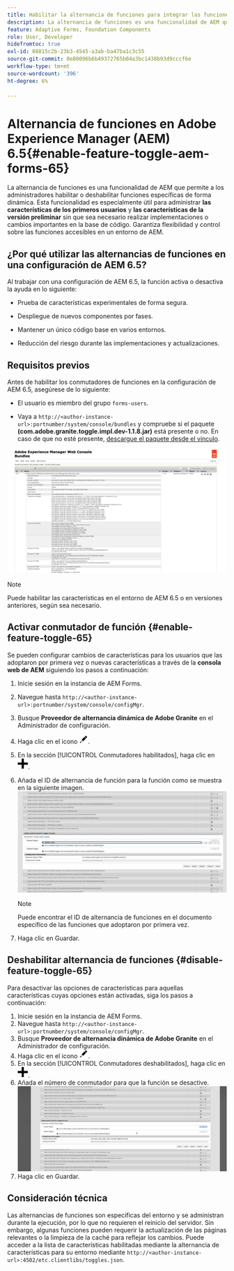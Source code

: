 ```yaml
---
title: Habilitar la alternancia de funciones para integrar las funciones de pionero y prelanzamiento
description: La alternancia de funciones es una funcionalidad de AEM que permite a los administradores habilitar nuevas funciones en un entorno de tiempo de ejecución.
feature: Adaptive Forms, Foundation Components
role: User, Developer
hidefromtoc: true
exl-id: 08815c2b-23b3-4545-a3ab-ba47ba1c3c55
source-git-commit: 0e80096b6b49372765b04a3bc1438b93d9cccf6e
workflow-type: tm+mt
source-wordcount: '396'
ht-degree: 6%

---
```


# Alternancia de funciones en Adobe Experience Manager (AEM) 6.5{#enable-feature-toggle-aem-forms-65}

La alternancia de funciones es una funcionalidad de AEM que permite a los administradores habilitar o deshabilitar funciones específicas de forma dinámica. Esta funcionalidad es especialmente útil para administrar **las características de los primeros usuarios** y **las características de la versión preliminar** sin que sea necesario realizar implementaciones o cambios importantes en la base de código. Garantiza flexibilidad y control sobre las funciones accesibles en un entorno de AEM.

## ¿Por qué utilizar las alternancias de funciones en una configuración de AEM 6.5?

Al trabajar con una configuración de AEM 6.5, la función activa o desactiva la ayuda en lo siguiente:

* Prueba de características experimentales de forma segura.

* Despliegue de nuevos componentes por fases.

* Mantener un único código base en varios entornos.

* Reducción del riesgo durante las implementaciones y actualizaciones.

## Requisitos previos

Antes de habilitar los conmutadores de funciones en la configuración de AEM 6.5, asegúrese de lo siguiente:

* El usuario es miembro del grupo `forms-users`.

* Vaya a `http://<author-instance-url>:portnumber/system/console/bundles` y compruebe si el paquete **(com.adobe.granite.toggle.impl.dev-1.1.8.jar)** está presente o no. En caso de que no esté presente, [descargue el paquete desde el vínculo](https://experience.adobe.com/#/downloads/content/software-distribution/en/aem.html?package=%2Fcontent%2Fsoftware-distribution%2Fen%2Fdetails.html%2Fcontent%2Fdam%2Faem%2Fpublic%2Fadobe%2Fpackages%2Fcq650%2Fhotfix%2Fcom.adobe.granite.toggle.impl.dev-1.1.8.jar).

![Alternar característica](/help/forms/using/assets/feature-toggle-1.1.8.png)

>[!NOTE]
>
>Puede habilitar las características en el entorno de AEM 6.5 o en versiones anteriores, según sea necesario.

## Activar conmutador de función {#enable-feature-toggle-65}

Se pueden configurar cambios de características para los usuarios que las adoptaron por primera vez o nuevas características a través de la **consola web de AEM** siguiendo los pasos a continuación:

1. Inicie sesión en la instancia de AEM Forms.
2. Navegue hasta `http://<author-instance-url>:portnumber/system/console/configMgr`.
3. Busque **Proveedor de alternancia dinámica de Adobe Granite** en el Administrador de configuración.
4. Haga clic en el icono ![icono-lápiz](assets/illustratorcc_penciltool_cur_edit_2_17.png).
5. En la sección [!UICONTROL Conmutadores habilitados], haga clic en ![icono de lápiz](assets/aem6forms_add.png).
6. Añada el ID de alternancia de función para la función como se muestra en la siguiente imagen.
   ![Agregar alternancia](assets/add_toggle_number_forms.png)

   >[!NOTE]
   >
   >Puede encontrar el ID de alternancia de funciones en el documento específico de las funciones que adoptaron por primera vez.

7. Haga clic en Guardar.

## Deshabilitar alternancia de funciones {#disable-feature-toggle-65}

Para desactivar las opciones de características para aquellas características cuyas opciones están activadas, siga los pasos a continuación:

1. Inicie sesión en la instancia de AEM Forms.
2. Navegue hasta `http://<author-instance-url>:portnumber/system/console/configMgr`.
3. Busque **Proveedor de alternancia dinámica de Adobe Granite** en el Administrador de configuración.
4. Haga clic en el icono ![icono-lápiz](assets/illustratorcc_penciltool_cur_edit_2_17.png).
5. En la sección [!UICONTROL Conmutadores deshabilitados], haga clic en ![icono de lápiz](assets/aem6forms_add.png).
6. Añada el número de conmutador para que la función se desactive.
   ![Quitar alternancia](assets/remove_toggle_feature_forms.png)
7. Haga clic en Guardar.

## Consideración técnica

Las alternancias de funciones son específicas del entorno y se administran durante la ejecución, por lo que no requieren el reinicio del servidor. Sin embargo, algunas funciones pueden requerir la actualización de las páginas relevantes o la limpieza de la caché para reflejar los cambios.
Puede acceder a la lista de características habilitadas mediante la alternancia de características para su entorno mediante `http://<author-instance-url>:4502/etc.clientlibs/toggles.json`.

